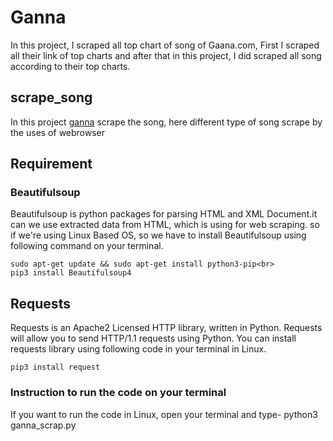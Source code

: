 # Ganna
In this project, I scraped all top chart of song of Gaana.com, First I scraped all their link of top charts and after that in this project, I did scraped all song according to their top charts.


## scrape_song
In this project [ganna](https://gaana.com/) scrape the song, here different type of song scrape by the uses of webrowser

## Requirement
### Beautifulsoup
Beautifulsoup is python packages for parsing HTML and XML Document.it can we use extracted data from HTML, which is using for web scraping. so if we're using Linux Based OS, so we have to install Beautifulsoup using following command on your terminal.

    sudo apt-get update && sudo apt-get install python3-pip<br>
    pip3 install Beautifulsoup4

## Requests
Requests is an Apache2 Licensed HTTP library, written in Python. Requests will allow you to send HTTP/1.1 requests using Python. You can install requests library using following code in your terminal in Linux.

    pip3 install request

### Instruction to run the code on your terminal
If you want to run the code in Linux, open your terminal and type- python3 ganna_scrap.py
